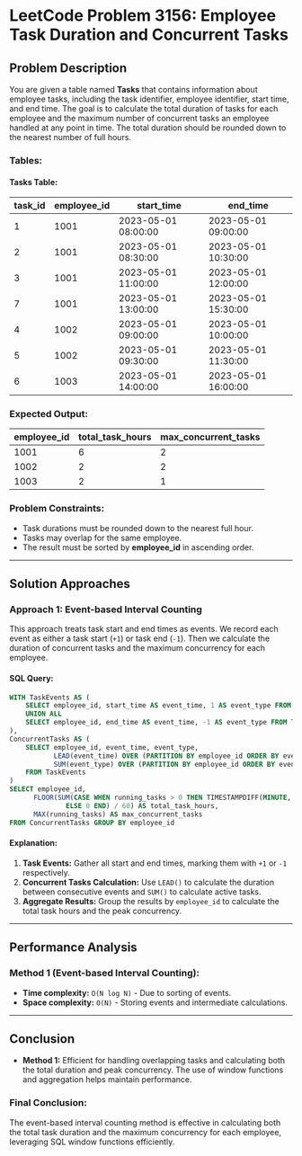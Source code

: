 # LeetCode Problem 3156: Employee Task Duration and Concurrent Tasks

## Problem Description
You are given a table named **Tasks** that contains information about employee tasks, including the task identifier, employee identifier, start time, and end time. The goal is to calculate the total duration of tasks for each employee and the maximum number of concurrent tasks an employee handled at any point in time. The total duration should be rounded down to the nearest number of full hours.

### Tables:

#### Tasks Table:
| task_id | employee_id | start_time          | end_time            |
|--------|-------------|---------------------|---------------------|
| 1      | 1001        | 2023-05-01 08:00:00 | 2023-05-01 09:00:00 |
| 2      | 1001        | 2023-05-01 08:30:00 | 2023-05-01 10:30:00 |
| 3      | 1001        | 2023-05-01 11:00:00 | 2023-05-01 12:00:00 |
| 7      | 1001        | 2023-05-01 13:00:00 | 2023-05-01 15:30:00 |
| 4      | 1002        | 2023-05-01 09:00:00 | 2023-05-01 10:00:00 |
| 5      | 1002        | 2023-05-01 09:30:00 | 2023-05-01 11:30:00 |
| 6      | 1003        | 2023-05-01 14:00:00 | 2023-05-01 16:00:00 |

### Expected Output:
| employee_id | total_task_hours | max_concurrent_tasks |
|------------|------------------|----------------------|
| 1001       | 6                | 2                    |
| 1002       | 2                | 2                    |
| 1003       | 2                | 1                    |

### Problem Constraints:
- Task durations must be rounded down to the nearest full hour.
- Tasks may overlap for the same employee.
- The result must be sorted by **employee_id** in ascending order.

---

## Solution Approaches

### Approach 1: Event-based Interval Counting
This approach treats task start and end times as events. We record each event as either a task start (`+1`) or task end (`-1`). Then we calculate the duration of concurrent tasks and the maximum concurrency for each employee.

#### SQL Query:
```sql
WITH TaskEvents AS (
    SELECT employee_id, start_time AS event_time, 1 AS event_type FROM Tasks
    UNION ALL
    SELECT employee_id, end_time AS event_time, -1 AS event_type FROM Tasks
),
ConcurrentTasks AS (
    SELECT employee_id, event_time, event_type,
           LEAD(event_time) OVER (PARTITION BY employee_id ORDER BY event_time, event_type DESC) AS next_time,
           SUM(event_type) OVER (PARTITION BY employee_id ORDER BY event_time, event_type DESC) AS running_tasks
    FROM TaskEvents
)
SELECT employee_id, 
      FLOOR(SUM(CASE WHEN running_tasks > 0 THEN TIMESTAMPDIFF(MINUTE, event_time, next_time)
              ELSE 0 END) / 60) AS total_task_hours,
      MAX(running_tasks) AS max_concurrent_tasks
FROM ConcurrentTasks GROUP BY employee_id
```

#### Explanation:
1. **Task Events:** Gather all start and end times, marking them with `+1` or `-1` respectively.
2. **Concurrent Tasks Calculation:** Use `LEAD()` to calculate the duration between consecutive events and `SUM()` to calculate active tasks.
3. **Aggregate Results:** Group the results by `employee_id` to calculate the total task hours and the peak concurrency.

---

## Performance Analysis

### Method 1 (Event-based Interval Counting):
- **Time complexity:** `O(N log N)` - Due to sorting of events.
- **Space complexity:** `O(N)` - Storing events and intermediate calculations.

---

## Conclusion
- **Method 1:** Efficient for handling overlapping tasks and calculating both the total duration and peak concurrency. The use of window functions and aggregation helps maintain performance.

### Final Conclusion:
The event-based interval counting method is effective in calculating both the total task duration and the maximum concurrency for each employee, leveraging SQL window functions efficiently.

